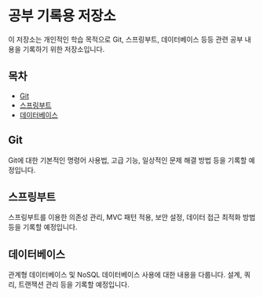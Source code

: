 # 공부 기록용 저장소

이 저장소는 개인적인 학습 목적으로 Git, 스프링부트, 데이터베이스 등등 관련 공부 내용을 기록하기 위한 저장소입니다.

## 목차

- [Git](#git)
- [스프링부트](#스프링부트)
- [데이터베이스](#데이터베이스)
## Git

Git에 대한 기본적인 명령어 사용법, 고급 기능, 일상적인 문제 해결 방법 등을 기록할 예정입니다.

## 스프링부트

스프링부트를 이용한 의존성 관리, MVC 패턴 적용, 보안 설정, 데이터 접근 최적화 방법 등을 기록할 예정입니다.

## 데이터베이스

관계형 데이터베이스 및 NoSQL 데이터베이스 사용에 대한 내용을 다룹니다. 설계, 쿼리, 트랜잭션 관리 등을 기록할 예정입니다. 
